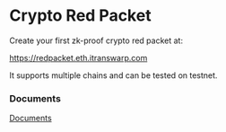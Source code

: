 # Crypto Red Packet

Create your first zk-proof crypto red packet at:

https://redpacket.eth.itranswarp.com

It supports multiple chains and can be tested on testnet.

### Documents

[Documents](https://github.com/michaelliao/red-packet-contract/tree/master/docs)
